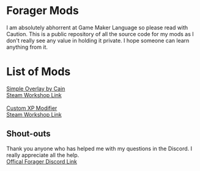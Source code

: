 # Forager Mods
I am absolutely abhorrent at Game Maker Language so please read with Caution. This is a public repository of all the source code for my mods as I don't really see any value in holding it private. I hope someone can learn anything from it.

# List of Mods
<a href="https://github.com/CainDev/Forager-Mods/tree/main/Simple%20Overlay">Simple Overlay by Cain</a><br>
<a href="https://steamcommunity.com/sharedfiles/filedetails/?id=2290453283">Steam Workshop Link</a>
<br><br>
<a href="https://github.com/CainDev/Forager-Mods/tree/main/Custom%20XP%20Modifier">Custom XP Modifier</a><br>
<a href="https://steamcommunity.com/sharedfiles/filedetails/?id=2292507442">Steam Workshop Link</a>

## Shout-outs
Thank you anyone who has helped me with my questions in the Discord. I really appreciate all the help. <br>
<a href="https://discord.gg/QZsHbej5Nb">Offical Forager Discord Link</a>
